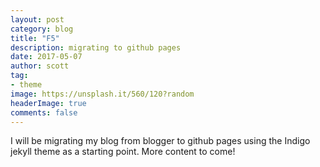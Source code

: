 ```yaml
---
layout: post
category: blog
title: "F5"
description: migrating to github pages
date: 2017-05-07
author: scott
tag:
- theme
image: https://unsplash.it/560/120?random
headerImage: true
comments: false
---
```


I will be migrating my blog from blogger to github pages using the Indigo jekyll theme as a starting point. More content to come!